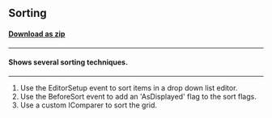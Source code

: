 ## Sorting
#### [Download as zip](https://grapecity.github.io/DownGit/#/home?url=https://github.com/GrapeCity/ComponentOne-WinForms-Samples/tree/master/NetFramework\FlexGrid\CS\Sorting)
____
#### Shows several sorting techniques.
____
1. Use the EditorSetup event to sort items in a drop down list editor.
2. Use the BeforeSort event to add an 'AsDisplayed' flag to the sort flags.
3. Use a custom IComparer to sort the grid.
